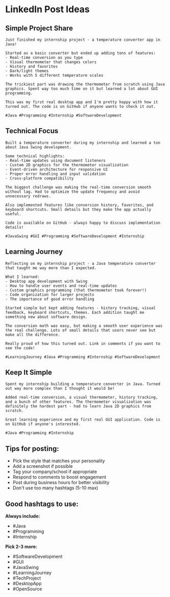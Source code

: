 # LinkedIn Post Ideas

## Simple Project Share

```
Just finished my internship project - a temperature converter app in Java! 

Started as a basic converter but ended up adding tons of features:
- Real-time conversion as you type
- Visual thermometer that changes colors
- History and favorites
- Dark/light themes
- Works with 5 different temperature scales

The trickiest part was drawing the thermometer from scratch using Java graphics. Spent way too much time on it but learned a lot about GUI programming.

This was my first real desktop app and I'm pretty happy with how it turned out. The code is on GitHub if anyone wants to check it out.

#Java #Programming #Internship #SoftwareDevelopment
```

## Technical Focus

```
Built a temperature converter during my internship and learned a ton about Java Swing development.

Some technical highlights:
- Real-time updates using document listeners
- Custom 2D graphics for the thermometer visualization  
- Event-driven architecture for responsive UI
- Proper error handling and input validation
- Cross-platform compatibility

The biggest challenge was making the real-time conversion smooth without lag. Had to optimize the update frequency and avoid unnecessary redraws.

Also implemented features like conversion history, favorites, and keyboard shortcuts. Small details but they make the app actually useful.

Code is available on GitHub - always happy to discuss implementation details!

#JavaSwing #GUI #Programming #SoftwareDevelopment #Internship
```

## Learning Journey

```
Reflecting on my internship project - a Java temperature converter that taught me way more than I expected.

What I learned:
- Desktop app development with Swing
- How to handle user events and real-time updates
- Custom graphics programming (that thermometer took forever!)
- Code organization for larger projects
- The importance of good error handling

Started simple but kept adding features - history tracking, visual feedback, keyboard shortcuts, themes. Each addition taught me something new about software design.

The conversion math was easy, but making a smooth user experience was the real challenge. Lots of small details that users never see but make all the difference.

Really proud of how this turned out. Link in comments if you want to see the code!

#LearningJourney #Java #Programming #Internship #SoftwareDevelopment
```

## Keep It Simple

```
Spent my internship building a temperature converter in Java. Turned out way more complex than I thought it would be!

Added real-time conversion, a visual thermometer, history tracking, and a bunch of other features. The thermometer visualization was definitely the hardest part - had to learn Java 2D graphics from scratch.

Great learning experience and my first real GUI application. Code is on GitHub if anyone's interested.

#Java #Programming #Internship
```

## Tips for posting:

- Pick the style that matches your personality
- Add a screenshot if possible
- Tag your company/school if appropriate
- Respond to comments to boost engagement
- Post during business hours for better visibility
- Don't use too many hashtags (5-10 max)

## Good hashtags to use:

**Always include:**
- #Java
- #Programming  
- #Internship

**Pick 2-3 more:**
- #SoftwareDevelopment
- #GUI
- #JavaSwing
- #LearningJourney
- #TechProject
- #DesktopApp
- #OpenSource